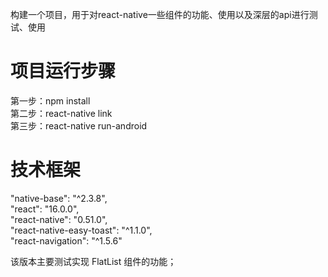 
构建一个项目，用于对react-native一些组件的功能、使用以及深层的api进行测试、使用

# 项目运行步骤
第一步：npm install <br>
第二步：react-native link <br>
第三步：react-native run-android<br>



# 技术框架
"native-base": "^2.3.8", <br>
"react": "16.0.0", <br>
"react-native": "0.51.0", <br>
"react-native-easy-toast": "^1.1.0", <br>
"react-navigation": "^1.5.6"<br>

该版本主要测试实现 FlatList 组件的功能；
